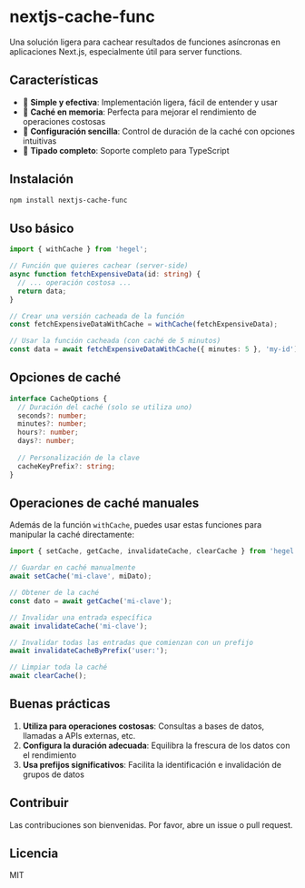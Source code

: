 # nextjs-cache-func

Una solución ligera para cachear resultados de funciones asíncronas en aplicaciones Next.js, especialmente útil para server functions.

## Características

- 🚀 **Simple y efectiva**: Implementación ligera, fácil de entender y usar
- 🔄 **Caché en memoria**: Perfecta para mejorar el rendimiento de operaciones costosas
- 🔧 **Configuración sencilla**: Control de duración de la caché con opciones intuitivas
- 📝 **Tipado completo**: Soporte completo para TypeScript

## Instalación

```bash
npm install nextjs-cache-func
```

## Uso básico

```typescript
import { withCache } from 'hegel';

// Función que quieres cachear (server-side)
async function fetchExpensiveData(id: string) {
  // ... operación costosa ...
  return data;
}

// Crear una versión cacheada de la función
const fetchExpensiveDataWithCache = withCache(fetchExpensiveData);

// Usar la función cacheada (con caché de 5 minutos)
const data = await fetchExpensiveDataWithCache({ minutes: 5 }, 'my-id');
```

## Opciones de caché

```typescript
interface CacheOptions {
  // Duración del caché (solo se utiliza uno)
  seconds?: number;
  minutes?: number;
  hours?: number;
  days?: number;
  
  // Personalización de la clave
  cacheKeyPrefix?: string;
}
```

## Operaciones de caché manuales

Además de la función `withCache`, puedes usar estas funciones para manipular la caché directamente:

```typescript
import { setCache, getCache, invalidateCache, clearCache } from 'hegel';

// Guardar en caché manualmente
await setCache('mi-clave', miDato);

// Obtener de la caché
const dato = await getCache('mi-clave');

// Invalidar una entrada específica
await invalidateCache('mi-clave');

// Invalidar todas las entradas que comienzan con un prefijo
await invalidateCacheByPrefix('user:');

// Limpiar toda la caché
await clearCache();
```

## Buenas prácticas

1. **Utiliza para operaciones costosas**: Consultas a bases de datos, llamadas a APIs externas, etc.
2. **Configura la duración adecuada**: Equilibra la frescura de los datos con el rendimiento
3. **Usa prefijos significativos**: Facilita la identificación e invalidación de grupos de datos

## Contribuir

Las contribuciones son bienvenidas. Por favor, abre un issue o pull request.

## Licencia

MIT 